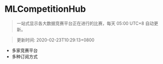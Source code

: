 # MLCompetitionHub

> 一站式显示各大数据竞赛平台正在进行的比赛，每天 05:00 UTC+8 自动更新。
  
> 更新时间: 2020-02-23T10:29:13+0800 

* 多家竞赛平台
* 多种订阅方式